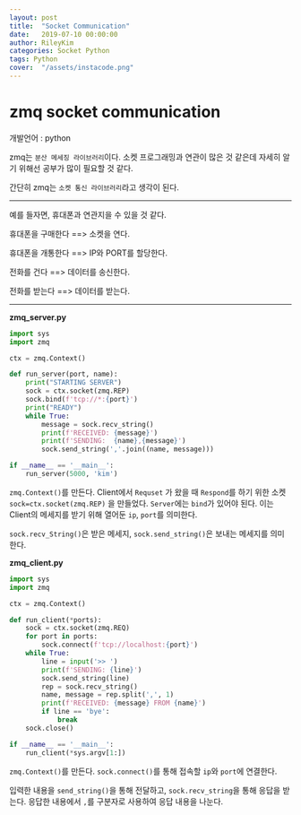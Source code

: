 ```yaml
---
layout: post
title:  "Socket Communication"
date:   2019-07-10 00:00:00
author: RileyKim
categories: Socket Python
tags: Python
cover:  "/assets/instacode.png"
---
```


# zmq socket communication



개발언어 : python



zmq는 `분산 메세징 라이브러리`이다.  소켓 프로그래밍과 연관이 많은 것 같은데 자세히 알기 위해선 공부가 많이 필요할 것 같다. 

간단히 zmq는 `소켓 통신 라이브러리`라고 생각이 된다. 



------------------------

예를 들자면,  휴대폰과 연관지을 수 있을 것 같다. 

휴대폰을 구매한다 ==> 소켓을 연다.

휴대폰을 개통한다 ==> IP와 PORT를 할당한다. 

전화를 건다 ==> 데이터를 송신한다.

전화를 받는다 ==> 데이터를 받는다.

--------------------------



**zmq_server.py**

```python
import sys
import zmq

ctx = zmq.Context()

def run_server(port, name):
    print("STARTING SERVER")
    sock = ctx.socket(zmq.REP)
    sock.bind(f'tcp://*:{port}')
    print("READY")
    while True:
        message = sock.recv_string()
        print(f'RECEIVED: {message}')
        print(f'SENDING:  {name},{message}')
        sock.send_string(','.join((name, message)))

if __name__ == '__main__':
    run_server(5000, 'kim')
```

`zmq.Context()`를 만든다.  Client에서 `Requset` 가 왔을 때 `Respond`를 하기 위한 소켓`sock=ctx.socket(zmq.REP)` 을 만들었다. `Server`에는 `bind`가 있어야 된다. 이는 Client의 메세지를 받기 위해 열어둔 `ip`, `port`를 의미한다. 

`sock.recv_String()`은 받은 메세지, `sock.send_string()`은 보내는 메세지를 의미한다. 



**zmq_client.py**

```python
import sys
import zmq

ctx = zmq.Context()

def run_client(*ports):
    sock = ctx.socket(zmq.REQ)
    for port in ports:
        sock.connect(f'tcp://localhost:{port}')
    while True:
        line = input('>> ')
        print(f'SENDING: {line}')
        sock.send_string(line)
        rep = sock.recv_string()
        name, message = rep.split(',', 1)
        print(f'RECEIVED: {message} FROM {name}')
        if line == 'bye':
            break
    sock.close()

if __name__ == '__main__':
    run_client(*sys.argv[1:])

```

`zmq.Context()`를 만든다. `sock.connect()`를 통해 접속할 `ip`와 `port`에 연결한다. 

입력한 내용을 `send_string()`을 통해 전달하고, `sock.recv_string`을 통해 응답을 받는다. 응답한 내용에서 `,`를 구분자로 사용하여 응답 내용을 나눈다. 

